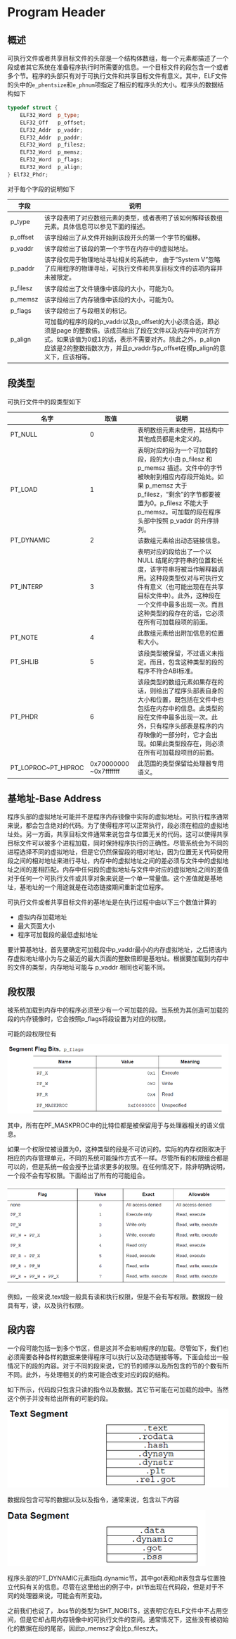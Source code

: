 # Program Header

## 概述

可执行文件或者共享目标文件的头部是一个结构体数组，每一个元素都描述了一个段或者其它系统在准备程序执行时所需要的信息。一个目标文件的段包含一个或者多个节。程序的头部只有对于可执行文件和共享目标文件有意义。其中，ELF文件的头中的`e_phentsize`和`e_phnum`项指定了相应的程序头的大小。程序头的数据结构如下

```c++
typedef struct {
	ELF32_Word	p_type;
	ELF32_Off	p_offset;
	ELF32_Addr	p_vaddr;
	ELF32_Addr	p_paddr;
	ELF32_Word	p_filesz;
	ELF32_Word	p_memsz;
	ELF32_Word	p_flags;
	ELF32_Word	p_align;
} Elf32_Phdr;
```

对于每个字段的说明如下

| 字段       | 说明                                       |
| -------- | ---------------------------------------- |
| p_type   | 该字段表明了对应数组元素的类型，或者表明了该如何解释该数组元素。具体信息可以参见下面的描述。 |
| p_offset | 该字段给出了从文件开始到该段开头的第一个字节的偏移。               |
| p_vaddr  | 该字段给出了该段的第一个字节在内存中的虚拟地址。                 |
| p_paddr  | 该字段仅用于物理地址寻址相关的系统中， 由于”System V”忽略了应用程序的物理寻址，可执行文件和共享目标文件的该项内容并未被限定。 |
| p_filesz | 该字段给出了文件镜像中该段的大小，可能为0。                   |
| p_memsz  | 该字段给出了内存镜像中该段的大小，可能为0。                   |
| p_flags  | 该字段给出了与段相关的标记。                           |
| p_align  | 可加载的程序的段的p_vaddr以及p_offset的大小必须合适，即必须是page 的整数倍。该成员给出了段在文件以及内存中的对齐方式。如果该值为0或1的话，表示不需要对齐。除此之外，p_align应该是2的整数指数次方，并且p_vaddr与p_offset在模p_align的意义下，应该相等。 |

## 段类型

可执行文件中的段类型如下

| 名字                  | 取值                      | 说明                                       |
| ------------------- | ----------------------- | ---------------------------------------- |
| PT_NULL             | 0                       | 表明数组元素未使用，其结构中其他成员都是未定义的。                |
| PT_LOAD             | 1                       | 表明对应的段为一个可加载的段，段的大小由 p_filesz 和 p_memsz  描述。文件中的字节被映射到相应内存段开始处。如果 p_memsz  大于  p_filesz，“剩余”的字节都要被置为0。p_filesz 不能大于 p_memsz。可加载的段在程序头部中按照 p_vaddr 的升序排列。 |
| PT_DYNAMIC          | 2                       | 该数组元素给出动态链接信息。                           |
| PT_INTERP           | 3                       | 表明对应的段给出了一个以 NULL  结尾的字符串的位置和长度，该字符串将被当作解释器调用。这种段类型仅对与可执行文件有意义（也可能出现在在共享目标文件中）。此外，这种段在一个文件中最多出现一次。而且这种类型的段存在的话，它必须在所有可加载段项的前面。 |
| PT_NOTE             | 4                       | 此数组元素给出附加信息的位置和大小。                       |
| PT_SHLIB            | 5                       | 该段类型被保留，不过语义未指定。而且，包含这种类型的段的程序不符合ABI标准。  |
| PT_PHDR             | 6                       | 该段类型的数组元素如果存在的话，则给出了程序头部表自身的大小和位置，既包括在文件中也包括在内存中的信息。此类型的段在文件中最多出现一次。此外，只有程序头部表是程序的内存映像的一部分时，它才会出现。如果此类型段存在，则必须在所有可加载段项目的前面。 |
| PT_LOPROC~PT_HIPROC | 0x70000000  ~0x7fffffff | 此范围的类型保留给处理器专用语义。                        |

## 基地址-Base Address

程序头部的虚拟地址可能并不是程序内存镜像中实际的虚拟地址。可执行程序通常来说，都会包含绝对的代码。为了使得程序可以正常执行，段必须在相应的虚拟地址处。另一方面，共享目标文件通常来说包含与位置无关的代码。这可以使得共享目标文件可以被多个进程加载，同时保持程序执行的正确性。尽管系统会为不同的进程选择不同的虚拟地址，但是它仍然保留段的相对地址，因为位置无关代码使用段之间的相对地址来进行寻址，内存中的虚拟地址之间的差必须与文件中的虚拟地址之间的差相匹配。内存中任何段的虚拟地址与文件中对应的虚拟地址之间的差值对于任何一个可执行文件或共享对象来说是一个单一常量值。这个差值就是基地址，基地址的一个用途就是在动态链接期间重新定位程序。

可执行文件或者共享目标文件的基地址是在执行过程中由以下三个数值计算的

- 虚拟内存加载地址
- 最大页面大小
- 程序可加载段的最低虚拟地址

要计算基地址，首先要确定可加载段中p_vaddr最小的内存虚拟地址，之后把该内存虚拟地址缩小为与之最近的最大页面的整数倍即是基地址。根据要加载到内存中的文件的类型，内存地址可能与 p_vaddr 相同也可能不同。

## 段权限

被系统加载到内存中的程序必须至少有一个可加载的段。当系统为其创造可加载的段的内存镜像时，它会按照p_flags将段设置为对应的权限。

可能的段权限位有

![](/executable/elf/figure/segment_flag_bits.png)

其中，所有在PF_MASKPROC中的比特位都是被保留用于与处理器相关的语义信息。

如果一个权限位被设置为0，这种类型的段是不可访问的。实际的内存权限取决于相应的内存管理单元，不同的系统可能操作方式不一样。尽管所有的权限组合都是可以的，但是系统一般会授予比请求更多的权限。在任何情况下，除非明确说明，一个段不会有写权限。下面给出了所有的可能组合。

![](/executable/elf/figure/segment-permission.png)

例如，一般来说.text段一般具有读和执行权限，但是不会有写权限。数据段一般具有写，读，以及执行权限。

## 段内容

一个段可能包括一到多个节区，但是这并不会影响程序的加载。尽管如下，我们也必须需要各种各样的数据来使得程序可以执行以及动态链接等等。下面会给出一般情况下的段的内容。对于不同的段来说，它的节的顺序以及所包含的节的个数有所不同。此外，与处理相关的约束可能会改变对应的段的结构。

如下所示，代码段只包含只读的指令以及数据。其它节可能在可加载的段中。当然这个例子并没有给出所有的可能的段。

![](/executable/elf/figure/text_segment.png)

数据段包含可写的数据以及以及指令，通常来说，包含以下内容

![](/executable/ELF/figure/data_segment.png)

程序头部的PT_DYNAMIC元素指向.dynamic节。其中got表和plt表包含与位置独立代码有关的信息。尽管在这里给出的例子中，plt节出现在代码段，但是对于不同的处理器来说，可能会有所变动。

之前我们也说了，.bss节的类型为SHT_NOBITS，这表明它在ELF文件中不占用空间，但是它却占用内存镜像中的可执行文件的空间。通常情况下，这些没有被初始化的数据在段的尾部，因此p_memsz才会比p_filesz大。



​	